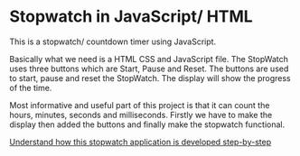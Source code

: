 # Stopwatch in JavaScript/ HTML

This is a stopwatch/ countdown timer using JavaScript.

Basically what we need is a HTML CSS and JavaScript file. The StopWatch uses three buttons which are Start, Pause and Reset. The buttons are used to start, pause and reset the StopWatch. The display will show the progress of the time. 

Most informative and useful part of this project is that it can count the hours, minutes, seconds and milliseconds. Firstly we have to make the display then added the buttons and finally make the stopwatch functional.

[Understand how this stopwatch application is developed step-by-step](https://iq.opengenus.org/stopwatch-in-html-javascript/)
